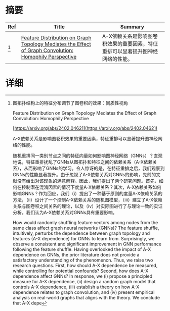 # 摘要

| Ref | Title | Summary |
| --- | --- | --- |
| [^1] | [Feature Distribution on Graph Topology Mediates the Effect of Graph Convolution: Homophily Perspective](https://arxiv.org/abs/2402.04621) | A-X依赖关系是影响图卷积效果的重要因素，特征重排可以显著提升图神经网络的性能。 |

# 详细

[^1]: 图拓扑结构上的特征分布调节了图卷积的效果：同质性视角

    Feature Distribution on Graph Topology Mediates the Effect of Graph Convolution: Homophily Perspective

    [https://arxiv.org/abs/2402.04621](https://arxiv.org/abs/2402.04621)

    A-X依赖关系是影响图卷积效果的重要因素，特征重排可以显著提升图神经网络的性能。

    

    随机重排同一类别节点之间的特征向量如何影响图神经网络（GNNs）？直观地说，特征重排扰乱了GNNs从图拓扑和特征之间的依赖关系（A-X依赖关系），从而影响了GNNs的学习。令人惊讶的是，在特征重排之后，我们观察到GNNs的性能显著提升。由于忽视了A-X依赖关系对GNNs的影响，先前的文献没有给出对该现象的满意解释。因此，我们提出了两个研究问题。首先，如何在控制潜在混淆因素的情况下度量A-X依赖关系？其次，A-X依赖关系如何影响GNNs？作为回应，我们（i）提出了一种基于原则的度量A-X依赖关系的方法，（ii）设计了一个控制A-X依赖关系的随机图模型，（iii）建立了A-X依赖关系与图卷积之间关系的理论，以及（iv）对实际图进行了与理论一致的实证分析。我们认为A-X依赖关系对GNNs具有重要影响。

    How would randomly shuffling feature vectors among nodes from the same class affect graph neural networks (GNNs)? The feature shuffle, intuitively, perturbs the dependence between graph topology and features (A-X dependence) for GNNs to learn from. Surprisingly, we observe a consistent and significant improvement in GNN performance following the feature shuffle. Having overlooked the impact of A-X dependence on GNNs, the prior literature does not provide a satisfactory understanding of the phenomenon. Thus, we raise two research questions. First, how should A-X dependence be measured, while controlling for potential confounds? Second, how does A-X dependence affect GNNs? In response, we (i) propose a principled measure for A-X dependence, (ii) design a random graph model that controls A-X dependence, (iii) establish a theory on how A-X dependence relates to graph convolution, and (iv) present empirical analysis on real-world graphs that aligns with the theory. We conclude that A-X depe
    

